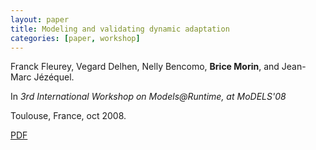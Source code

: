 ```yaml
---
layout: paper
title: Modeling and validating dynamic adaptation
categories: [paper, workshop]
---
```


Franck Fleurey, Vegard Delhen, Nelly Bencomo, **Brice Morin**, and Jean-Marc Jézéquel. 

In _3rd International Workshop on Models@Runtime, at MoDELS'08_

Toulouse, France, oct 2008.

[PDF](https://docs.google.com/file/d/0B8COpPaPIDHYWlFKSzlYaUdqSzA/edit?usp=sharing)